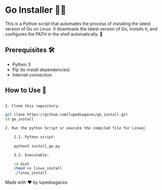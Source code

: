 # Go Installer 🐹🚀

This is a Python script that automates the process of installing the latest version of Go on Linux. It downloads the latest version of Go, installs it, and configures the PATH in the shell automatically. 🎉

## Prerequisites 🛠️

- Python 3
- Pip (to install dependencies)
- Internet connection

## How to Use 📖


```bash

1. Clone this repository: 

git clone https://github.com/lupedsagaces/go_install.git
cd go_install

2. Run the python Script or execute the compiled file for Linux🚀

    2.1. Python script:    
    
    python3 install_go.py

    2.2. Executable:

    cd dist
    chmod +x linux_install
    ./linux_install

```

Made with ❤️ by lupedsagaces
